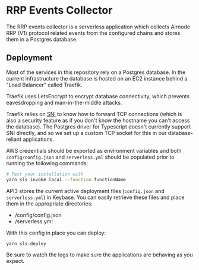 # RRP Events Collector

The RRP events collector is a serverless application which collects Airnode RRP (V1) protocol related events from the
configured chains and stores them in a Postgres database.

## Deployment

Most of the services in this repository rely on a Postgres database. In the current infrastructure the database is
hosted on an EC2 instance behind a "Load Balancer" called Traefik.

Traefik uses LetsEncrypt to encrypt database connectivity, which prevents eavesdropping and man-in-the-middle attacks.

Traefik relies on [SNI](https://en.wikipedia.org/wiki/Server_Name_Indication) to know how to forward TCP connections
(which is also a security feature as if you don't know the hostname you can't access the database). The Postgres driver
for Typescript doesn't currently support SNI directly, and so we set up a custom TCP socket for this in our
database-reliant applications.

AWS credentials should be exported as environment variables and both `config/config.json` and `serverless.yml` should be
populated prior to running the following commands:

```bash
# Test your installation with
yarn sls invoke local --function functionName
```

API3 stores the current active deployment files (`config.json` and `serverless.yml`) in Keybase. You can easily retrieve
these files and place them in the appropriate directories:

- /config/config.json
- /serverless.yml

With this config in place you can deploy:

```bash
yarn sls:deploy
```

Be sure to watch the logs to make sure the applications are behaving as you expect.
